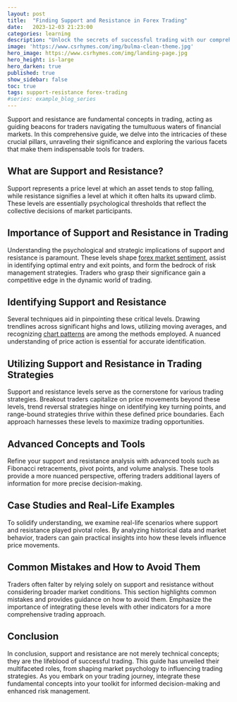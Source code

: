 ```yaml
---
layout: post
title:  "Finding Support and Resistance in Forex Trading"
date:   2023-12-03 21:23:00
categories: learning
description: "Unlock the secrets of successful trading with our comprehensive guide on support and resistance strategies. Master market dynamics now!"
image: 'https://www.csrhymes.com/img/bulma-clean-theme.jpg'
hero_image: https://www.csrhymes.com/img/landing-page.jpg
hero_height: is-large
hero_darken: true
published: true
show_sidebar: false
toc: true
tags: support-resistance forex-trading
#series: example_blog_series
---
```


<p>Support and resistance are fundamental concepts in trading, acting as guiding beacons for traders navigating the tumultuous waters of financial markets. In this comprehensive guide, we delve into the intricacies of these crucial pillars, unraveling their significance and exploring the various facets that make them indispensable tools for traders.</p>

## What are Support and Resistance?
<p>Support represents a price level at which an asset tends to stop falling, while resistance signifies a level at which it often halts its upward climb. These levels are essentially psychological thresholds that reflect the collective decisions of market participants.</p>

## Importance of Support and Resistance in Trading
<p>Understanding the psychological and strategic implications of support and resistance is paramount. These levels shape <a href="https://www.daytrading.ltd/learning/forex-market-sentiment">forex market sentiment</a>, assist in identifying optimal entry and exit points, and form the bedrock of risk management strategies. Traders who grasp their significance gain a competitive edge in the dynamic world of trading.</p>

## Identifying Support and Resistance
<p>Several techniques aid in pinpointing these critical levels. Drawing trendlines across significant highs and lows, utilizing moving averages, and recognizing <a href="https://www.daytrading.ltd/learning/chart-patterns-in-forex-trading">chart patterns</a> are among the methods employed. A nuanced understanding of price action is essential for accurate identification.</p>

## Utilizing Support and Resistance in Trading Strategies
<p>Support and resistance levels serve as the cornerstone for various trading strategies. Breakout traders capitalize on price movements beyond these levels, trend reversal strategies hinge on identifying key turning points, and range-bound strategies thrive within these defined price boundaries. Each approach harnesses these levels to maximize trading opportunities.</p>

## Advanced Concepts and Tools
<p>Refine your support and resistance analysis with advanced tools such as Fibonacci retracements, pivot points, and volume analysis. These tools provide a more nuanced perspective, offering traders additional layers of information for more precise decision-making.</p>
  
## Case Studies and Real-Life Examples
<p>To solidify understanding, we examine real-life scenarios where support and resistance played pivotal roles. By analyzing historical data and market behavior, traders can gain practical insights into how these levels influence price movements.</p>

## Common Mistakes and How to Avoid Them
<p>Traders often falter by relying solely on support and resistance without considering broader market conditions. This section highlights common mistakes and provides guidance on how to avoid them. Emphasize the importance of integrating these levels with other indicators for a more comprehensive trading approach.</p>

## Conclusion
<p>In conclusion, support and resistance are not merely technical concepts; they are the lifeblood of successful trading. This guide has unveiled their multifaceted roles, from shaping market psychology to influencing trading strategies. As you embark on your trading journey, integrate these fundamental concepts into your toolkit for informed decision-making and enhanced risk management.</p>

<script type='application/ld+json'>
{
  "@context": "https://schema.org",
  "@type": "FAQPage",
  "mainEntity": [
    {
      "@type": "Question",
      "name": "What is the significance of support and resistance in trading?",
      "acceptedAnswer": {
        "@type": "Answer",
        "text": "Support and resistance are crucial for shaping market psychology, identifying entry points, and managing risks in trading."
      }
    },
    {
      "@type": "Question",
      "name": "How can one identify support and resistance levels?",
      "acceptedAnswer": {
        "@type": "Answer",
        "text": "Support and resistance levels can be identified using techniques like trendlines, moving averages, and chart pattern recognition."
      }
    },
    {
      "@type": "Question",
      "name": "What trading strategies utilize support and resistance?",
      "acceptedAnswer": {
        "@type": "Answer",
        "text": "Various strategies like breakout trading, trend reversal, and range-bound trading capitalize on support and resistance levels."
      }
    },
    {
      "@type": "Question",
      "name": "Are there advanced tools for support and resistance analysis?",
      "acceptedAnswer": {
        "@type": "Answer",
        "text": "Yes, tools like Fibonacci retracements, pivot points, and volume analysis provide a more nuanced perspective for traders."
      }
    },
    {
      "@type": "Question",
      "name": "What common mistakes should traders avoid with support and resistance?",
      "acceptedAnswer": {
        "@type": "Answer",
        "text": "Avoid relying solely on these levels; integrate them with other indicators for a comprehensive trading approach."
      }
    }
  ]
}
</script>